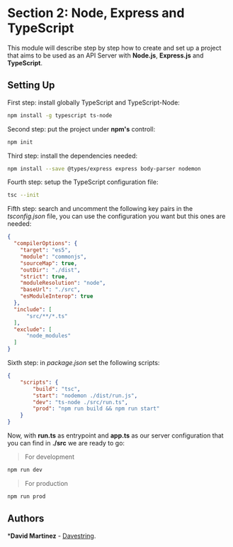 # Section 2: Node, Express and TypeScript

This module will describe step by step how to create and set up a project that aims to be used as an API Server with **Node.js**, **Express.js** and **TypeScript**.

## Setting Up

First step: install globally TypeScript and TypeScript-Node:

```bash
npm install -g typescript ts-node
```

Second step: put the project under **npm's** controll:

```bash
npm init
```

Third step: install the dependencies needed:

```bash
npm install --save @types/express express body-parser nodemon
```

Fourth step: setup the TypeScript configuration file:

```bash
tsc --init
```

Fifth step: search and uncomment the following key pairs in the *tsconfig.json* file, you can use the configuration you want but this ones are needed:

```json
{
  "compilerOptions": {
    "target": "es5",
    "module": "commonjs",
    "sourceMap": true,
    "outDir": "./dist",
    "strict": true,
    "moduleResolution": "node",
    "baseUrl": "./src",
    "esModuleInterop": true
  },
  "include": [
      "src/**/*.ts"
  ],
  "exclude": [
      "node_modules"
  ]
}
```

Sixth step: in *package.json* set the following scripts:

```json
{
    "scripts": {
        "build": "tsc",
        "start": "nodemon ./dist/run.js",
        "dev": "ts-node ./src/run.ts",
        "prod": "npm run build && npm run start"
    }
}
```

Now, with **run.ts** as entrypoint and **app.ts** as our server configuration that you can find in **./src** we are ready to go:

> For development

```bash
npm run dev
```

> For production

```bash
npm run prod
```

## Authors

***David Martinez** - [Davestring](https://github.com/Davestring).
